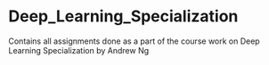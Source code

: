 # Deep_Learning_Specialization
Contains all assignments done as a part of the course work on Deep Learning Specialization by Andrew Ng

